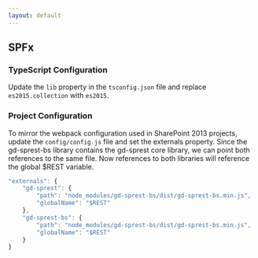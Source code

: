 ```yaml
---
layout: default
---
```


## SPFx


### TypeScript Configuration

Update the ```lib``` property in the ```tsconfig.json``` file and replace ```es2015.collection``` with ```es2015```.

### Project Configuration

To mirror the webpack configuration used in SharePoint 2013 projects, update the ```config/config.js``` file and set the externals property. Since the gd-sprest-bs library contains the gd-sprest core library, we can point both references to the same file. Now references to both libraries will reference the global $REST variable.

```js
"externals": {
    "gd-sprest": {
        "path": "node_modules/gd-sprest-bs/dist/gd-sprest-bs.min.js",
        "globalName": "$REST"
    },
    "gd-sprest-bs": {
        "path": "node_modules/gd-sprest-bs/dist/gd-sprest-bs.min.js",
        "globalName": "$REST"
    }
}
```